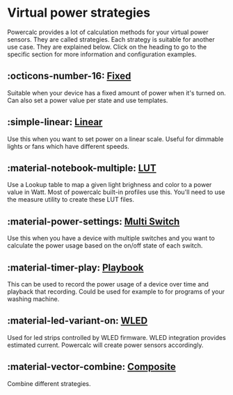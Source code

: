 # Virtual power strategies

Powercalc provides a lot of calculation methods for your virtual power sensors. They are called strategies.
Each strategy is suitable for another use case. They are explained below. Click on the heading to go to the specific section for more information and configuration examples.

## :octicons-number-16: [Fixed](fixed.md)

Suitable when your device has a fixed amount of power when it's turned on.
Can also set a power value per state and use templates.

## :simple-linear: [Linear](linear.md)

Use this when you want to set power on a linear scale. Useful for dimmable lights or fans which have different speeds.

## :material-notebook-multiple: [LUT](lut.md)

Use a Lookup table to map a given light brighness and color to a power value in Watt. Most of powercalc built-in profiles use this.
You'll need to use the measure utility to create these LUT files.

## :material-power-settings: [Multi Switch](multi-switch.md)

Use this when you have a device with multiple switches and you want to calculate the power usage based on the on/off state of each switch.

## :material-timer-play: [Playbook](playbook.md)

This can be used to record the power usage of a device over time and playback that recording.
Could be used for example to for programs of your washing machine.

## :material-led-variant-on: [WLED](wled.md)

Used for led strips controlled by WLED firmware. WLED integration provides estimated current. Powercalc will create power sensors accordingly.

## :material-vector-combine: [Composite](composite.md)

Combine different strategies.
